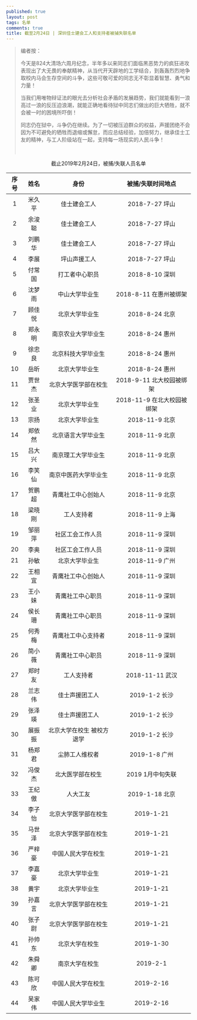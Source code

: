 ```yaml
---
published: true
layout: post
tags: 名单
comments: true
title: 截至2月24日 | 深圳佳士建会工人和支持者被捕失联名单
---
```

<blockquote>
  
编者按：

今天是824大清场六周月纪念，半年多以来同志们面临黑恶势力的疯狂进攻表现出了大无畏的奉献精神，从当代开天辟地的工学结合，到轰轰烈烈地争取校内马会生存空间的斗争，这些可敬可爱的同志无不彰显着智慧、勇气和力量！

当我们用唯物辩证法的眼光去分析社会矛盾的发展趋势，我们就能看到一浪高过一浪的反压迫浪潮，就能正确地看待狱中同志们做出的巨大牺牲，就不会被一时的困境所吓倒！

同志仍在狱中，斗争仍在继续。为了一切被压迫群众的权益，声援团绝不会因为不可避免的牺牲而退缩或懈怠，而应总结经验，加倍努力，继承佳士工友的精神，与工人阶级站在一起，支持每一场现实的人民斗争！

<br/>

</blockquote>

<center>
  
  截止2019年2月24日，被捕/失联人员名单

</center>



序号|姓名|身份|被捕/失联时间地点
:--:|:--:|:--:|:--:
1|米久平|佳士建会工人| 2018-7-27 坪山
2|余浚聪|佳士建会工人| 2018-7-27 坪山
3|刘鹏华|佳士建会工人| 2018-7-27 坪山
4|李展  |坪山声援工人| 2018-7-27 坪山
5|付常国|打工者中心职员| 2018-8-10 深圳
6|沈梦雨|中山大学毕业生| 2018-8-11 在惠州被绑架
7|顾佳悦|北京大学毕业生| 2018-8-24 北京
8|郑永明|南京农业大学毕业生|2018-8-24 惠州
9|徐忠良|北京科技大学毕业生| 2018-8-24 惠州
10|岳昕 |北京大学毕业生| 2018-8-24 惠州
11|贾世杰|北京大学医学部在校生| 2018-9-11 北大校园被绑架
12|张圣业|北京大学毕业生| 2018-11-9 在北大校园被绑架
13|宗扬  |北京大学毕业生| 2018-11-9 北京
14|郑依然|北京语言大学毕业生| 2018-11-9 北京
15|吕大兴|南京理工大学毕业生| 2018-11-9 北京
16|李笑仙|南京中医药大学毕业生| 2018-11-9 北京
17|贺鹏超|青鹰社工中心创始人| 2018-11-9 北京
18|梁晓刚|工人支持者| 2018-11-9 上海
19|邹丽萍|社区工会工作人员| 2018-11-9 深圳
20|李奥  |社区工会工作人员| 2018-11-9 深圳
21|孙敏  |北京大学毕业生| 2018-11-9 广州
22|王相宜|青鹰社工中心创始人| 2018-11-9 深圳
23|王小妹|青鹰社工中心职员| 2018-11-9 深圳
24|侯长珊|青鹰社工中心职员| 2018-11-9 深圳
25|何秀梅|青鹰社工中心支持者| 2018-11-9 深圳
26|简小薇|青鹰社工中心职员| 2018-11-9 深圳
27|郑时友|工人支持者| 2018-11-11 武汉
28|兰志伟|佳士声援团工人 | 2019-1-2 长沙
29|张泽瑛|佳士声援团工人 | 2019-1-2 长沙
30|展振振|北京大学在校生 被校方退学| 2019-1-2 长沙
31|杨郑君|尘肺工人维权者| 2019-1-8 广州
32|冯俊杰|北大医学部在校生 | 2019 1月中旬失联
33|王纪傲|人大工友 | 2019-1-18 北京
34|李子怡|北京大学医学部在校生|2019-1-21
35|马世泽|北京大学医学部在校生|2019-1-21
36|严梓豪|中国人民大学在校生|2019-1-21
37|李嘉豪|北京大学毕业生|2019-1-21
38|黄宇|北京大学毕业生|2019-1-21
39|孙嘉言|北京大学医学部在校生| 2019-1-21
40|张子尉|北京大学医学部在校生| 2019-1-21
41|孙帅东|北京大学在校生| 2019-1-30
42|朱舜卿|南京大学在校生| 2019-2-1
43|陈可欣|中国人民大学在校生| 2019-2-16
44|吴家伟|中国人民大学毕业生| 2019-2-16
